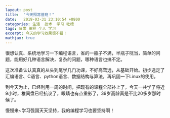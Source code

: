 ```yaml
---
layout: post
title:  "今天照常值班！"
date:   2019-03-31 23:10:54 +0800
categories: 生活  技术  学习 吐槽
tags: 日常 编程 个人 学习 
excerpt: 今天的学习效果很不错！		
mathjax: true
---
```


很想认真、系统地学习一下编程语言，省的一瓶子不满，半瓶子咣当，简单的问题，能用好几种语言解决，复杂的问题，哪种语言也搞不定。

这次准备认认真真的从头到尾学几门功课，不好高骛远，从基础开始。初步选定了汇编语言、C语言、python语言、数据结构与算法，再巩固一下Linux的使用。

到今天为止，已经利用一周的时间，把现有的课程全部补上了，今天一共学了将近9小时，椎间盘已经抗议了，眼睛也有点重影了，39岁高龄真是不比20多岁那时候了。

慢慢来~学习强国天天坚持，我的编程学习也要坚持啊！